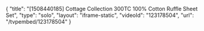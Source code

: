 {
    "title": "[1508440185] Cottage Collection 300TC 100% Cotton Ruffle Sheet Set",
    "type": "solo",
    "layout": "iframe-static",
    "videoId": "123178504",
    "url": "\/tvpembed\/123178504"
}